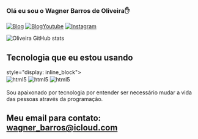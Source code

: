 ### Olá eu sou o Wagner Barros de Oliveira✋


[![Blog](https://img.shields.io/badge/Blogger-FF5722?style=for-the-badge&logo=blogger&logoColor=white)](https://sujeitoprogramador.com)
[![BlogYoutube](https://img.shields.io/badge/YouTube-FF0000?style=for-the-badge&logo=youtube&logoColor=white)](https://youtube.com/c/sujeitoprogramador.com)
[![Instagram](https://img.shields.io/badge/Instagram-E4405F?style=for-the-badge&logo=instagram&logoColor=white)](https://Instagram.com/sujeitoprogramador.com)

![Oliveira GitHub stats](https://github-readme-stats.vercel.app/api?username=wagnerBarros&show_icons=true&theme=dracula)

## Tecnologia que eu estou usando

<div> style="display: inline_block"><br/>
    <img align="center" alt="html5" src="https://img.shields.io/badge/HTML5-E34F26?style=for-the-badge&logo=html5&logoColor=white">

<img align="center" alt="html5" src="https://img.shields.io/badge/CSS-239120?&style=for-the-badge&logo=css3&logoColor=white">

<img align="center" alt="html5" src="https://img.shields.io/badge/JavaScript-323330?style=for-the-badge&logo=javascript&logoColor=F7DF1E">

</div><br>
Sou apaixonado por tecnologia por entender ser necessário mudar a vida das pessoas através da programação.

## Meu email para contato: wagner_barros@icloud.com





